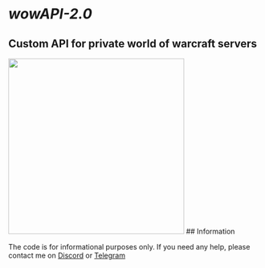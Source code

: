 # _wowAPI-2.0_
## Custom API for private world of warcraft servers
<img src="https://postimg.cc/bGVNzqkh" height="350px">
## Information

The code is for informational purposes only. If you need any help, please contact me on <a href="https://discordapp.com/users/416812391003586571" target="_blank">Discord</a> or <a href="https://t.me/nulls18" target="_blank">Telegram</a>
